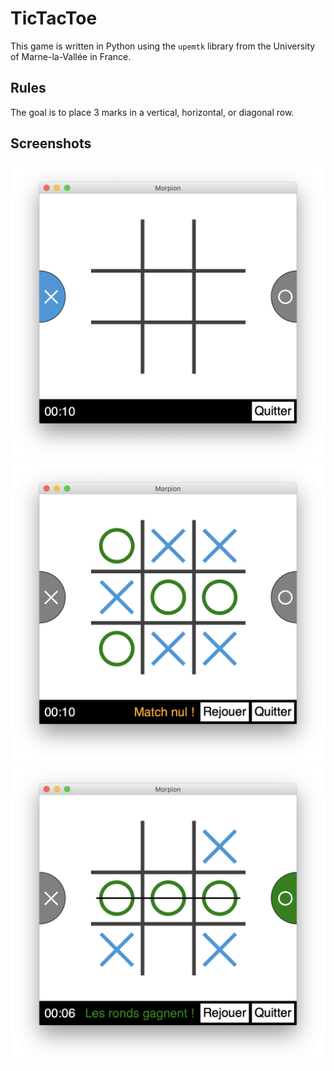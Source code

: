 # TicTacToe

This game is written in Python using the `upemtk` library from the University of Marne-la-Vallée in France.

## Rules

The goal is to place 3 marks in a vertical, horizontal, or diagonal row.

## Screenshots

![](img/start.png)
![](img/draw.png)
![](img/win.png)
